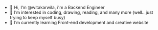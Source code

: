 - 👋 Hi, I’m @witakarwila, i'm a Backend Engineer
- 👀 I’m interested in coding, drawing, reading, and many more (well.. just trying to keep myself busy)
- 🌱 I’m currently learning Front-end development and creative website

<!---
witakarwila/witakarwila is a ✨ special ✨ repository because its `README.md` (this file) appears on your GitHub profile.
You can click the Preview link to take a look at your changes.
--->

